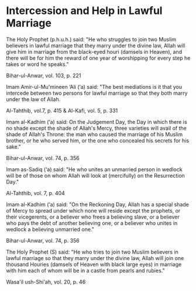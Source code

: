 Intercession and Help in Lawful Marriage
========================================

The Holy Prophet (p.h.u.h.) said: "He who struggles to join two Muslim
believers in lawful marriage that they marry under the divine law, Allah
will give him in marriage from the black-eyed houri (damsels in Heaven),
and there will be for him the reward of one year of worshipping for
every step he takes or word he speaks."

Bihar-ul-Anwar, vol. 103, p. 221

Imam Amir-ul-Mu'mineen ‘Ali (‘a) said: "The best mediations is it that
you intercede between two persons for lawful marriage so that they both
marry under the law of Allah.

Al-Tahthib, vol.7, p. 415 & Al-Kafi, vol. 5, p. 331

Imam al-Kadhim (‘a) said: On the Judgement Day, the Day in which there
is no shade except the shade of Allah's Mercy, three varieties will
avail of the shade of Allah's Throne: the man who caused the marriage of
his Muslim brother, or he who served him, or the one who concealed his
secrets for his sake."

Bihar-ul-Anwar, vol. 74, p. 356

Imam as-Sadiq (‘a) said: "He who unites an unmarried person in wedlock
will be of those on whom Allah will look at (mercifully) on the
Resurrection Day."

Al-Tahthib, vol. 7, p. 404

Imam al-Kadhim (‘a) said: "On the Reckoning Day, Allah has a special
shade of Mercy to spread under which none will reside except the
prophets, or their vicegerents, or a believer who frees a believing
slave, or a believer who pays the debt of another believing one, or a
believer who unites in wedlock a believing unmarried one."

Bihar-ul-Anwar, vol. 74, p. 356

The Holy Prophet (S) said: "He who tries to join two Muslim believers in
lawful marriage so that they marry under the divine law, Allah will join
one thousand Houries (damsels of Heaven with black large eyes) in
marriage with him each of whom will be in a castle from pearls and
rubies."

Wasa'il ush-Shi'ah, vol. 20, p. 46


